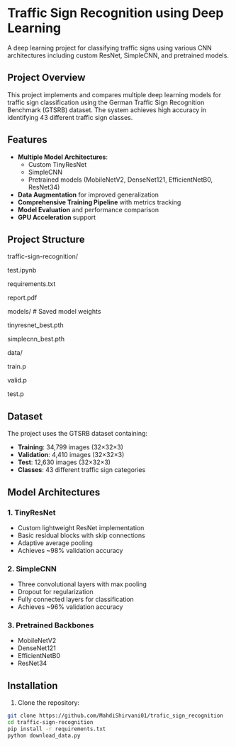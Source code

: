 # Traffic Sign Recognition using Deep Learning

A deep learning project for classifying traffic signs using various CNN architectures including custom ResNet, SimpleCNN, and pretrained models.

## Project Overview

This project implements and compares multiple deep learning models for traffic sign classification using the German Traffic Sign Recognition Benchmark (GTSRB) dataset. The system achieves high accuracy in identifying 43 different traffic sign classes.

## Features

- **Multiple Model Architectures**:
  - Custom TinyResNet
  - SimpleCNN
  - Pretrained models (MobileNetV2, DenseNet121, EfficientNetB0, ResNet34)
- **Data Augmentation** for improved generalization
- **Comprehensive Training Pipeline** with metrics tracking
- **Model Evaluation** and performance comparison
- **GPU Acceleration** support

## Project Structure
traffic-sign-recognition/

 test.ipynb

 requirements.txt

 report.pdf

 models/ # Saved model weights

   tinyresnet_best.pth

   simplecnn_best.pth

 data/

  train.p

  valid.p

  test.p

## Dataset

The project uses the GTSRB dataset containing:
- **Training**: 34,799 images (32×32×3)
- **Validation**: 4,410 images (32×32×3)
- **Test**: 12,630 images (32×32×3)
- **Classes**: 43 different traffic sign categories

## Model Architectures

### 1. TinyResNet
- Custom lightweight ResNet implementation
- Basic residual blocks with skip connections
- Adaptive average pooling
- Achieves ~98% validation accuracy

### 2. SimpleCNN
- Three convolutional layers with max pooling
- Dropout for regularization
- Fully connected layers for classification
- Achieves ~96% validation accuracy

### 3. Pretrained Backbones
- MobileNetV2
- DenseNet121
- EfficientNetB0
- ResNet34

## Installation

1. Clone the repository:
```bash
git clone https://github.com/MahdiShirvani01/trafic_sign_recognition
cd traffic-sign-recognition
pip install -r requirements.txt
python download_data.py
